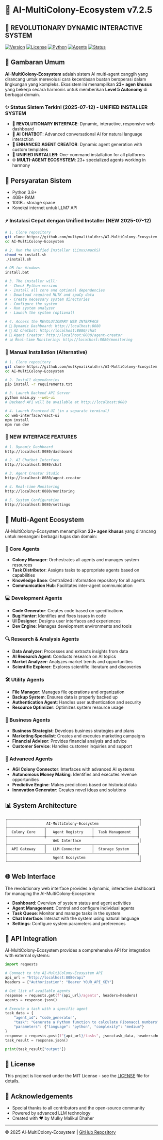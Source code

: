 # 🚀 AI-MultiColony-Ecosystem v7.2.5
## 🎯 REVOLUTIONARY DYNAMIC INTERACTIVE SYSTEM

[![Version](https://img.shields.io/badge/version-7.2.5-blue.svg)](https://github.com/mulkymalikuldhrs/AI-MultiColony-Ecosystem)
[![License](https://img.shields.io/badge/license-MIT-green.svg)](LICENSE)
[![Python](https://img.shields.io/badge/python-3.8+-blue.svg)](https://python.org)
[![Agents](https://img.shields.io/badge/agents-23+-orange.svg)](colony/agents)
[![Status](https://img.shields.io/badge/status-fully%20operational-brightgreen.svg)](main.py)

## 🌟 Gambaran Umum

**AI-MultiColony-Ecosystem** adalah sistem AI multi-agent canggih yang dirancang untuk merevolusi cara kecerdasan buatan beroperasi dalam lingkungan yang kompleks. Ekosistem ini menampilkan **23+ agen khusus** yang bekerja secara harmonis untuk memberikan **Level 5 Autonomy** di berbagai domain.

### ✨ Status Sistem Terkini (2025-07-12) - UNIFIED INSTALLER SYSTEM

- 🚀 **REVOLUTIONARY INTERFACE**: Dynamic, interactive, responsive web dashboard
- 💬 **AI CHATBOT**: Advanced conversational AI for natural language interaction
- 🤖 **ENHANCED AGENT CREATOR**: Dynamic agent generation with custom templates
- 🔄 **UNIFIED INSTALLER**: One-command installation for all platforms
- 🌐 **MULTI-AGENT ECOSYSTEM**: 23+ specialized agents working in harmony

## 🔧 Persyaratan Sistem

- Python 3.8+
- 4GB+ RAM
- 10GB+ storage space
- Koneksi internet untuk LLM7 API

### ⚡ Instalasi Cepat dengan Unified Installer (NEW 2025-07-12)

```bash
# 1. Clone repository
git clone https://github.com/mulkymalikuldhrs/AI-MultiColony-Ecosystem.git
cd AI-MultiColony-Ecosystem

# 2. Run the Unified Installer (Linux/macOS)
chmod +x install.sh
./install.sh

# OR for Windows
install.bat

# 3. The installer will:
# - Check Python version
# - Install all core and optional dependencies
# - Download required NLTK and spaCy data
# - Create necessary system directories
# - Configure the system
# - Run system analyzer
# - Launch the system (optional)

# 4. Access the REVOLUTIONARY WEB INTERFACE
# 🚀 Dynamic Dashboard: http://localhost:8080
# 💬 AI Chatbot: http://localhost:8080/chat
# 🤖 Agent Creator: http://localhost:8080/agent-creator
# 📊 Real-time Monitoring: http://localhost:8080/monitoring
```

### 🔄 Manual Installation (Alternative)

```bash
# 1. Clone repository
git clone https://github.com/mulkymalikuldhrs/AI-MultiColony-Ecosystem.git
cd AI-MultiColony-Ecosystem

# 2. Install dependencies
pip install -r requirements.txt

# 3. Launch Backend API Server
python main.py --web-ui
# Backend API will be available at http://localhost:8080

# 4. Launch Frontend UI (in a separate terminal)
cd web-interface/react-ui
npm install
npm run dev
```

### 🌟 NEW INTERFACE FEATURES

```bash
# 1. Dynamic Dashboard
http://localhost:8080/dashboard

# 2. AI Chatbot Interface
http://localhost:8080/chat

# 3. Agent Creator Studio
http://localhost:8080/agent-creator

# 4. Real-time Monitoring
http://localhost:8080/monitoring

# 5. System Configuration
http://localhost:8080/settings
```

## 🤖 Multi-Agent Ecosystem

AI-MultiColony-Ecosystem menampilkan **23+ agen khusus** yang dirancang untuk menangani berbagai tugas dan domain:

### 🧠 Core Agents
- **Colony Manager**: Orchestrates all agents and manages system resources
- **Task Distributor**: Assigns tasks to appropriate agents based on capabilities
- **Knowledge Base**: Centralized information repository for all agents
- **Communication Hub**: Facilitates inter-agent communication

### 💻 Development Agents
- **Code Generator**: Creates code based on specifications
- **Bug Hunter**: Identifies and fixes issues in code
- **UI Designer**: Designs user interfaces and experiences
- **Dev Engine**: Manages development environments and tools

### 🔍 Research & Analysis Agents
- **Data Analyzer**: Processes and extracts insights from data
- **AI Research Agent**: Conducts research on AI topics
- **Market Analyzer**: Analyzes market trends and opportunities
- **Scientific Explorer**: Explores scientific literature and discoveries

### 🛠️ Utility Agents
- **File Manager**: Manages file operations and organization
- **Backup System**: Ensures data is properly backed up
- **Authentication Agent**: Handles user authentication and security
- **Resource Optimizer**: Optimizes system resource usage

### 💼 Business Agents
- **Business Strategist**: Develops business strategies and plans
- **Marketing Specialist**: Creates and executes marketing campaigns
- **Financial Advisor**: Provides financial analysis and advice
- **Customer Service**: Handles customer inquiries and support

### 🔮 Advanced Agents
- **AGI Colony Connector**: Interfaces with advanced AI systems
- **Autonomous Money Making**: Identifies and executes revenue opportunities
- **Predictive Engine**: Makes predictions based on historical data
- **Innovation Generator**: Creates novel ideas and solutions

## 📊 System Architecture

```
┌─────────────────────────────────────────────────────────────┐
│                  AI-MultiColony-Ecosystem                   │
├─────────────────┬─────────────────────┬────────────────────┤
│  Colony Core    │   Agent Registry    │  Task Management   │
├─────────────────┼─────────────────────┼────────────────────┤
│                     Web Interface                           │
├─────────────────┬─────────────────────┬────────────────────┤
│  API Gateway    │   LLM Connector     │  Storage System    │
├─────────────────┴─────────────────────┴────────────────────┤
│                     Agent Ecosystem                         │
└─────────────────────────────────────────────────────────────┘
```

## 🌐 Web Interface

The revolutionary web interface provides a dynamic, interactive dashboard for managing the AI-MultiColony-Ecosystem:

- **Dashboard**: Overview of system status and agent activities
- **Agent Management**: Control and configure individual agents
- **Task Queue**: Monitor and manage tasks in the system
- **Chat Interface**: Interact with the system using natural language
- **Settings**: Configure system parameters and preferences

## 🔄 API Integration

AI-MultiColony-Ecosystem provides a comprehensive API for integration with external systems:

```python
import requests

# Connect to the AI-MultiColony-Ecosystem API
api_url = "http://localhost:8080/api"
headers = {"Authorization": "Bearer YOUR_API_KEY"}

# Get list of available agents
response = requests.get(f"{api_url}/agents", headers=headers)
agents = response.json()

# Execute a task with a specific agent
task_data = {
    "agent_id": "code_generator",
    "task": "Generate a Python function to calculate Fibonacci numbers",
    "parameters": {"language": "python", "complexity": "medium"}
}
response = requests.post(f"{api_url}/tasks", json=task_data, headers=headers)
task_result = response.json()

print(task_result["output"])
```

## 📝 License

This project is licensed under the MIT License - see the [LICENSE](LICENSE) file for details.

## 🙏 Acknowledgements

- Special thanks to all contributors and the open-source community
- Powered by advanced LLM technology
- Created with ❤️ by Mulky Malikul Dhaher

---

© 2025 AI-MultiColony-Ecosystem | [GitHub Repository](https://github.com/mulkymalikuldhrs/AI-MultiColony-Ecosystem)